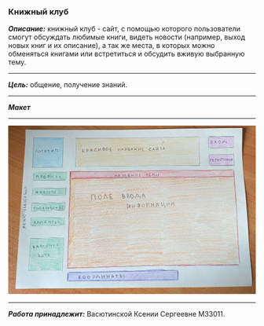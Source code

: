 ### Книжный клуб
***Описание:*** книжный клуб - сайт, с помощью которого пользователи смогут обсуждать любимые книги, видеть новости (например, выход новых книг и их описание), а так же места, в которых можно обменяться книгами или встретиться и обсудить вживую выбранную тему.
***
***Цель:*** общение, получение знаний.
***
***Макет***
***
![avatar](./img/1.jpg)
***
***Работа принадлежит:*** Васютинской Ксении Сергеевне M33011.
